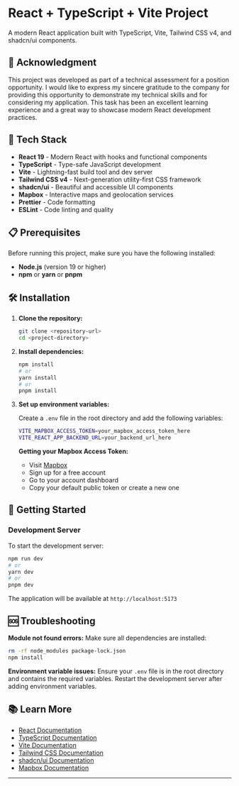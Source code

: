 # React + TypeScript + Vite Project

A modern React application built with TypeScript, Vite, Tailwind CSS v4, and shadcn/ui components.

## 🙏 Acknowledgment

This project was developed as part of a technical assessment for a position opportunity. I would like to express my sincere gratitude to the company for providing this opportunity to demonstrate my technical skills and for considering my application. This task has been an excellent learning experience and a great way to showcase modern React development practices.

## 🚀 Tech Stack

- **React 19** - Modern React with hooks and functional components
- **TypeScript** - Type-safe JavaScript development
- **Vite** - Lightning-fast build tool and dev server
- **Tailwind CSS v4** - Next-generation utility-first CSS framework
- **shadcn/ui** - Beautiful and accessible UI components
- **Mapbox** - Interactive maps and geolocation services
- **Prettier** - Code formatting
- **ESLint** - Code linting and quality

## 📋 Prerequisites

Before running this project, make sure you have the following installed:

- **Node.js** (version 19 or higher)
- **npm** or **yarn** or **pnpm**

## 🛠️ Installation

1. **Clone the repository:**

   ```bash
   git clone <repository-url>
   cd <project-directory>
   ```

2. **Install dependencies:**

   ```bash
   npm install
   # or
   yarn install
   # or
   pnpm install
   ```

3. **Set up environment variables:**

   Create a `.env` file in the root directory and add the following variables:

   ```bash
   VITE_MAPBOX_ACCESS_TOKEN=your_mapbox_access_token_here
   VITE_REACT_APP_BACKEND_URL=your_backend_url_here
   ```

   **Getting your Mapbox Access Token:**
   - Visit [Mapbox](https://www.mapbox.com/)
   - Sign up for a free account
   - Go to your account dashboard
   - Copy your default public token or create a new one

## 🚀 Getting Started

### Development Server

To start the development server:

```bash
npm run dev
# or
yarn dev
# or
pnpm dev
```

The application will be available at `http://localhost:5173`

## 🆘 Troubleshooting

**Module not found errors:** Make sure all dependencies are installed:

```bash
rm -rf node_modules package-lock.json
npm install
```

**Environment variable issues:** Ensure your `.env` file is in the root directory and contains the required variables. Restart the development server after adding environment variables.

## 📚 Learn More

- [React Documentation](https://reactjs.org/)
- [TypeScript Documentation](https://www.typescriptlang.org/)
- [Vite Documentation](https://vitejs.dev/)
- [Tailwind CSS Documentation](https://tailwindcss.com/)
- [shadcn/ui Documentation](https://ui.shadcn.com/)
- [Mapbox Documentation](https://docs.mapbox.com/)

---
